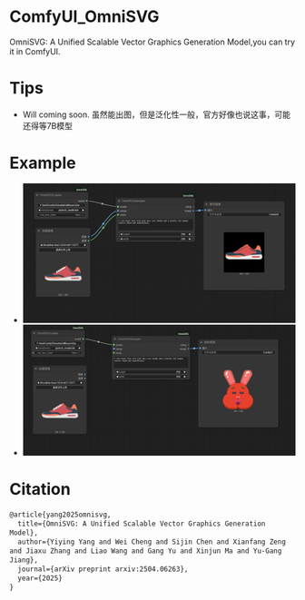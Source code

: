 # ComfyUI_OmniSVG
OmniSVG: A Unified Scalable Vector Graphics Generation Model,you  can try it in ComfyUI.


# Tips
* Will coming soon. 虽然能出图，但是泛化性一般，官方好像也说这事，可能还得等7B模型
  

# Example
* ![](https://github.com/smthemex/ComfyUI_OmniSVG/blob/main/example.png)
* ![](https://github.com/smthemex/ComfyUI_OmniSVG/blob/main/example_.png)


# Citation
```
@article{yang2025omnisvg,
  title={OmniSVG: A Unified Scalable Vector Graphics Generation Model}, 
  author={Yiying Yang and Wei Cheng and Sijin Chen and Xianfang Zeng and Jiaxu Zhang and Liao Wang and Gang Yu and Xinjun Ma and Yu-Gang Jiang},
  journal={arXiv preprint arxiv:2504.06263},
  year={2025}
}

```
